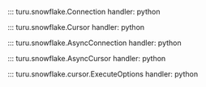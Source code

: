 ::: turu.snowflake.Connection
    handler: python

::: turu.snowflake.Cursor
    handler: python

::: turu.snowflake.AsyncConnection
    handler: python

::: turu.snowflake.AsyncCursor
    handler: python

::: turu.snowflake.cursor.ExecuteOptions
    handler: python
